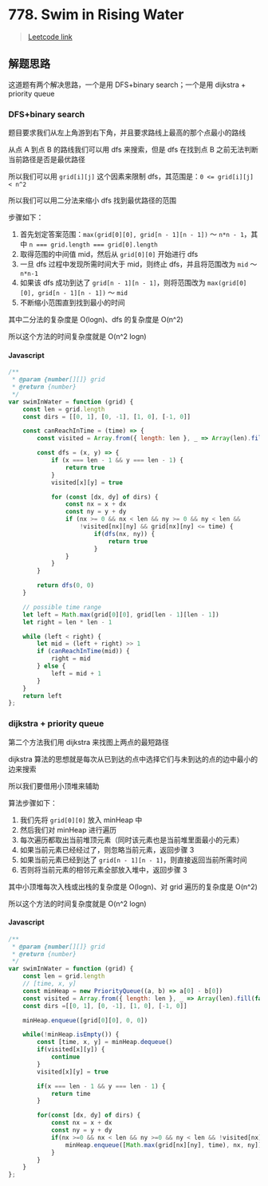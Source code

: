 # 778. Swim in Rising Water

> [Leetcode link](https://leetcode.com/problems/swim-in-rising-water)

## 解题思路

这道题有两个解决思路，一个是用 DFS+binary search；一个是用 dijkstra + priority queue

### DFS+binary search

题目要求我们从左上角游到右下角，并且要求路线上最高的那个点最小的路线

从点 A 到点 B 的路线我们可以用 dfs 来搜索，但是 dfs 在找到点 B 之前无法判断当前路径是否是最优路径

所以我们可以用 `grid[i][j]` 这个因素来限制 dfs，其范围是：`0 <= grid[i][j] < n^2`

所以我们可以用二分法来缩小 dfs 找到最优路径的范围

步骤如下：

1. 首先划定答案范围：`max(grid[0][0], grid[n - 1][n - 1])` ～ `n*n - 1`，其中 `n === grid.length === grid[0].length`
2. 取得范围的中间值 mid，然后从 `grid[0][0]` 开始进行 dfs
3. 一旦 dfs 过程中发现所需时间大于 mid，则终止 dfs，并且将范围改为 `mid` ～ `n*n-1`
4. 如果该 dfs 成功到达了 `grid[n - 1][n - 1]`，则将范围改为 `max(grid[0][0], grid[n - 1][n - 1])` ～ `mid`
5. 不断缩小范围直到找到最小的时间

其中二分法的复杂度是 O(logn)、dfs 的复杂度是 O(n^2)

所以这个方法的时间复杂度就是 O(n^2 logn)

#### Javascript

```javascript
/**
 * @param {number[][]} grid
 * @return {number}
 */
var swimInWater = function (grid) {
    const len = grid.length
    const dirs = [[0, 1], [0, -1], [1, 0], [-1, 0]]

    const canReachInTime = (time) => {
        const visited = Array.from({ length: len }, _ => Array(len).fill(false))

        const dfs = (x, y) => {
            if (x === len - 1 && y === len - 1) {
                return true
            }
            visited[x][y] = true

            for (const [dx, dy] of dirs) {
                const nx = x + dx
                const ny = y + dy
                if (nx >= 0 && nx < len && ny >= 0 && ny < len &&
                    !visited[nx][ny] && grid[nx][ny] <= time) {
                        if(dfs(nx, ny)) {
                            return true
                        }
                }
            }
        }

        return dfs(0, 0)
    }

    // possible time range
    let left = Math.max(grid[0][0], grid[len - 1][len - 1])
    let right = len * len - 1

    while (left < right) {
        let mid = (left + right) >> 1
        if (canReachInTime(mid)) {
            right = mid
        } else {
            left = mid + 1
        }
    }
    return left
};

```

### dijkstra + priority queue

第二个方法我们用 dijkstra 来找图上两点的最短路径

dijkstra 算法的思想就是每次从已到达的点中选择它们与未到达的点的边中最小的边来搜索

所以我们要借用小顶堆来辅助

算法步骤如下：

1. 我们先将 `grid[0][0]` 放入 minHeap 中
2. 然后我们对 minHeap 进行遍历
3. 每次遍历都取出当前堆顶元素（同时该元素也是当前堆里面最小的元素）
4. 如果当前元素已经经过了，则忽略当前元素，返回步骤 3
5. 如果当前元素已经到达了 `grid[n - 1][n - 1]`，则直接返回当前所需时间
6. 否则将当前元素的相邻元素全部放入堆中，返回步骤 3

其中小顶堆每次入栈或出栈的复杂度是 O(logn)、对 grid 遍历的复杂度是 O(n^2)

所以这个方法的时间复杂度就是 O(n^2 logn)

#### Javascript

```js
/**
 * @param {number[][]} grid
 * @return {number}
 */
var swimInWater = function (grid) {
    const len = grid.length
    // [time, x, y]
    const minHeap = new PriorityQueue((a, b) => a[0] - b[0])
    const visited = Array.from({ length: len }, _ => Array(len).fill(false))
    const dirs =[[0, 1], [0, -1], [1, 0], [-1, 0]] 

    minHeap.enqueue([grid[0][0], 0, 0])

    while(!minHeap.isEmpty()) {
        const [time, x, y] = minHeap.dequeue()
        if(visited[x][y]) {
            continue
        }
        visited[x][y] = true

        if(x === len - 1 && y === len - 1) {
            return time
        }

        for(const [dx, dy] of dirs) {
            const nx = x + dx
            const ny = y + dy
            if(nx >=0 && nx < len && ny >=0 && ny < len && !visited[nx][ny]) {
                minHeap.enqueue([Math.max(grid[nx][ny], time), nx, ny])
            }
        }
    }
};
```

